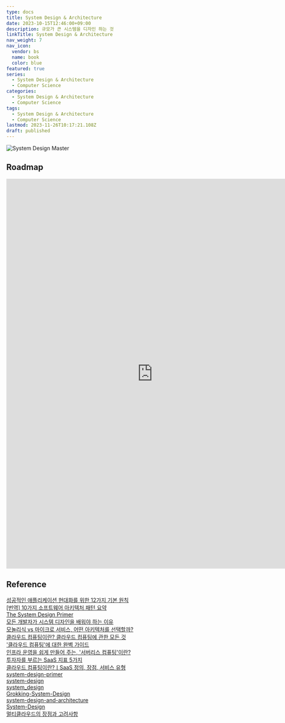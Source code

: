 ```yaml
---
type: docs
title: System Design & Architecture
date: 2023-10-15T12:46:00+09:00
description: 규모가 큰 시스템을 디자인 하는 것
linkTitle: System Design & Architecture
nav_weight: 7
nav_icon:
  vendor: bs
  name: book
  color: blue
featured: true
series:
  - System Design & Architecture
  - Computer Science
categories:
  - System Design & Architecture
  - Computer Science
tags:
  - System Design & Architecture
  - Computer Science
lastmod: 2023-11-26T10:17:21.108Z
draft: published
---
```


![System Design Master](/computer-science/system-design-master.webp#center "https://medium.com/gitconnected/16-system-design-concepts-i-wish-i-knew-before-the-interview-b8586e40a73b")

## Roadmap

<p align="center">
<iframe width="768" height="1024" src="https://roadmap.sh/system-design?s=652b754df43a58c923ce9d26" frameborder="0" allow="accelerometer; autoplay; encrypted-media; gyroscope; picture-in-picture" allowfullscreen></iframe>
</p>

## Reference

[성공적인 애플리케이션 현대화를 위한 12가지 기본 원칙](https://www.samsungsds.com/kr/insights/successful-application-modernization.html)  
[[번역] 10가지 소프트웨어 아키텍처 패턴 요약](https://mingrammer.com/translation-10-common-software-architectural-patterns-in-a-nutshell/)  
[The System Design Primer](https://github.com/donnemartin/system-design-primer)  
[모든 개발자가 시스템 디자인을 배워야 하는 이유](https://yozm.wishket.com/magazine/detail/1745/)  
[모놀리식 vs 마이크로 서비스, 어떤 아키텍처를 선택할까?](https://yozm.wishket.com/magazine/detail/1813/)  
[클라우드 컴퓨팅이란? 클라우드 컴퓨팅에 관한 모든 것](https://yozm.wishket.com/magazine/detail/136/)  
['클라우드 컴퓨팅'에 대한 완벽 가이드](https://yozm.wishket.com/magazine/detail/341/)  
[인프라 운영을 쉽게 만들어 주는, '서버리스 컴퓨팅'이란?](https://yozm.wishket.com/magazine/detail/154/)  
[투자자를 부르는 SaaS 지표 5가지](https://yozm.wishket.com/magazine/detail/2273/)  
[클라우드 컴퓨팅이란?ㅣSaaS 정의, 장점, 서비스 유형](https://www.codestates.com/blog/content/%ED%81%B4%EB%9D%BC%EC%9A%B0%EB%93%9C-%EC%BB%B4%ED%93%A8%ED%8C%85)  
[system-design-primer](https://github.com/donnemartin/system-design-primer#domain-name-system)  
[system-design](https://github.com/karanpratapsingh/system-design)  
[system_design](https://github.com/shashank88/system_design)  
[Grokking-System-Design](https://github.com/Jeevan-kumar-Raj/Grokking-System-Design)  
[system-design-and-architecture](https://github.com/puncsky/system-design-and-architecture)  
[System-Design](https://github.com/codersguild/System-Design)  
[멀티클라우드의 장점과 고려사항](https://www.samsungsds.com/kr/insights/multicloud_pros.html)
